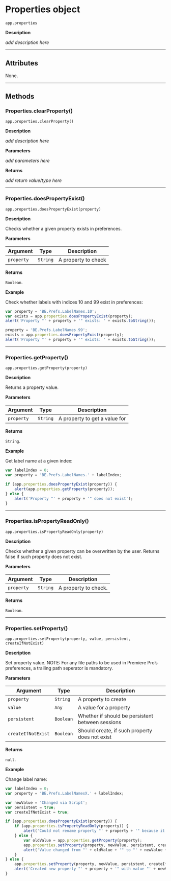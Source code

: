 <a id="properties"></a>

# Properties object

`app.properties`

**Description**

*add description here*

---

## Attributes

None.

---

## Methods

<a id="properties-clearproperty"></a>

### Properties.clearProperty()

`app.properties.clearProperty()`

**Description**

*add description here*

**Parameters**

*add parameters here*

**Returns**

*add return value/type here*

---

<a id="properties-doespropertyexist"></a>

### Properties.doesPropertyExist()

`app.properties.doesPropertyExist(property)`

**Description**

Checks whether a given property exists in preferences.

**Parameters**

| Argument   | Type     | Description         |
|------------|----------|---------------------|
| `property` | `String` | A property to check |

**Returns**

`Boolean`.

**Example**

Check whether labels with indices 10 and 99 exist in preferences:

```javascript
var property = 'BE.Prefs.LabelNames.10';
var exists = app.properties.doesPropertyExist(property);
alert('Property "' + property + '" exists: ' + exists.toString());

property = 'BE.Prefs.LabelNames.99';
exists = app.properties.doesPropertyExist(property);
alert('Property "' + property + '" exists: ' + exists.toString());
```

---

<a id="properties-getproperty"></a>

### Properties.getProperty()

`app.properties.getProperty(property)`

**Description**

Returns a property value.

**Parameters**

| Argument   | Type     | Description                   |
|------------|----------|-------------------------------|
| `property` | `String` | A property to get a value for |

**Returns**

`String`.

**Example**

Get label name at a given index:

```javascript
var labelIndex = 0;
var property = 'BE.Prefs.LabelNames.' + labelIndex;

if (app.properties.doesPropertyExist(property)) {
    alert(app.properties.getProperty(property));
} else {
    alert('Property "' + property + '" does not exist');
}
```

---

<a id="properties-ispropertyreadonly"></a>

### Properties.isPropertyReadOnly()

`app.properties.isPropertyReadOnly(property)`

**Description**

Checks whether a given property can be overwritten by the user. Returns false if such property does not exist.

**Parameters**

| Argument   | Type     | Description          |
|------------|----------|----------------------|
| `property` | `String` | A property to check. |

**Returns**

`Boolean`.

---

<a id="properties-setproperty"></a>

### Properties.setProperty()

`app.properties.setProperty(property, value, persistent, createIfNotExist)`

**Description**

Set property value. NOTE: For any file paths to be used in Premiere Pro’s preferences, a trailing path seperator is mandatory.

**Parameters**

| Argument           | Type      | Description                                      |
|--------------------|-----------|--------------------------------------------------|
| `property`         | `String`  | A property to create                             |
| `value`            | `Any`     | A value for a property                           |
| `persistent`       | `Boolean` | Whether if should be persistent between sessions |
| `createIfNotExist` | `Boolean` | Should create, if such property does not exist   |

**Returns**

`null`.

**Example**

Change label name:

```javascript
var labelIndex = 0;
var property = 'BE.Prefs.LabelNamesX.' + labelIndex;

var newValue = 'Changed via Script';
var persistent = true;
var createIfNotExist = true;

if (app.properties.doesPropertyExist(property)) {
    if (app.properties.isPropertyReadOnly(property)) {
        alert('Could not rename property "' + property + '" because it is read-only.');
    } else {
        var oldValue = app.properties.getProperty(property);
        app.properties.setProperty(property, newValue, persistent, createIfNotExist);
        alert('Value changed from "' + oldValue + '" to "' + newValue + '"');
    }
} else {
    app.properties.setProperty(property, newValue, persistent, createIfNotExist);
    alert('Created new property "' + property + '" with value "' + newValue + '"');
}
```
